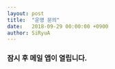```yaml
---
layout: post
title:  "운영 문의"
date:   2018-09-29 00:00:00 +0900
author: SiRyuA
---
```


### 잠시 후 메일 앱이 열립니다.

<script>
location.href = "mailto:develoid@naver.com"
              + "?cc="
      + "&subject="
              + "[운영] 문의드립니다."
              + "&body="
              + "%40 문의자 닉네임 %0D%0A%0D%0A%0D%0A"
      + "%40 문의자 네이버 ID %0D%0A%0D%0A%0D%0A"
      + "%40 문의 내용 %0D%0A%0D%0A%0D%0A";
</script>
